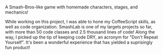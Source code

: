 A Smash-Bros-like game with homemade characters, stages, and mechanics!

While working on this project, I was able to hone my CoffeeScript skills, as well as code organization. SmashLab is one of my largets projects so far, with more than 50 code classes and 2.5 thousand lines of code! Along the way, I picked up the tip of keeping code DRY, an acronym for "Don't Repeat Yourself". It's been a wonderful experience that has yielded a suprisingly fun product!